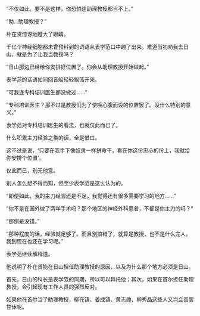 “不仅如此。要不是这样，你恐怕连助理教授都当不上。”

“助…助理教授？”

朴在贤惊讶地瞪大了眼睛。

千亿个神经细胞都未曾预料到的词语从表学范口中蹦了出来。难道当初劝我去日山，就是为了让我当教授吗？

“日山那边已经给你安排好位置了。你会从助理教授开始做起。”

表学范的话语如同回音般轻轻飘荡开来。

“可我连专科培训医生都没做过……”

“专科培训医生？那不过是教授们为了使唤心腹而设的位置罢了。没什么特别的意义。”

表学范对专科培训医生的看法，也就仅此而已了。

什么积累主刀经验之类的话，全是借口。

这不过是说，‘只要在我手下像奴隶一样拼命干，看在你这份忠心的份上，我就给你安排个位置’。

仅此而已，别无他意。

别人怎么想不得而知，但至少表学范是这么认为的。

“即便如此，我的主刀经验还是不足。我觉得还有很多需要学习的地方……”

“你不是在国外做了两年手术吗？那个地区的神经外科患者，不都是你主刀的吗？”

“那倒是没错。”

“那种程度的话，经验就足够了。而且别搞错了，就算是教授，也不是什么完人。我到现在也还在学习呢。”

表学范继续解释道。

他说明了朴在贤能在日山担任助理教授的原因，以及为什么那个地方必须是日山。

首先，日山的科长是表学范的同期，所以可以拜托他；其次，如果在首尔担任助理教授，会引起现有工作人员的强烈反对。

如果他在首尔当了助理教授，柳在镇、姜成镇、黄志勋、柳秀晶这些人又岂会善罢甘休呢。
